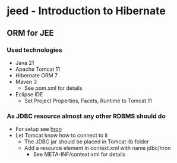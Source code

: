 # jeed - Introduction to Hibernate

## ORM for JEE

### Used technologies
- Java 21
- Apache Tomcat 11
- Hibernate ORM 7
- Maven 3
    - See pom.xml for details
- Eclipse IDE
    - Set Project Properties, Facets, Runtime to Tomcat 11

### As JDBC resource almost any other RDBMS should do
- For setup see [hron](https://github.com/egalli64/hron)
- Let Tomcat know how to connect to it
  - The JDBC jar should be placed in Tomcat lib folder
  - Add a resource element in context.xml with name jdbc/hron
    - See META-INF/context.xml for details
